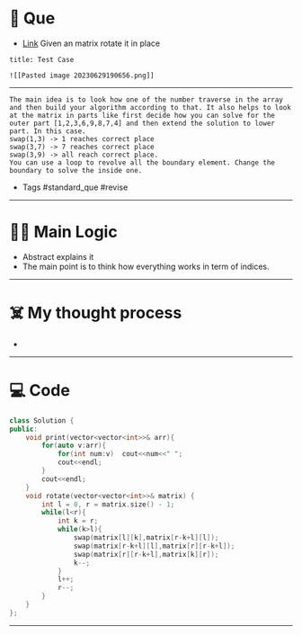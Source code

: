# 🧩 Que
- [Link](https://leetcode.com/problems/rotate-image/)
Given an matrix rotate it in place
```ad-question
title: Test Case

![[Pasted image 20230629190656.png]]
```

---
```ad-abstract
The main idea is to look how one of the number traverse in the array and then build your algorithm according to that. It also helps to look at the matrix in parts like first decide how you can solve for the outer part [1,2,3,6,9,8,7,4] and then extend the solution to lower part. In this case.
swap(1,3) -> 1 reaches correct place
swap(3,7) -> 7 reaches correct place
swap(3,9) -> all reach correct place.
You can use a loop to revolve all the boundary element. Change the boundary to solve the inside one.
```

- Tags #standard_que #revise 
--- 
# 🕵️‍♂️ Main Logic
- Abstract explains it
- The main point is to think how everything works in term of indices.

---
# ☠️ My thought process
- 
---

# 💻 Code
```c++
class Solution {
public:
    void print(vector<vector<int>>& arr){
        for(auto v:arr){
            for(int num:v)  cout<<num<<" ";
            cout<<endl;
        }
        cout<<endl;
    }
    void rotate(vector<vector<int>>& matrix) {
        int l = 0, r = matrix.size() - 1;
        while(l<r){
            int k = r;
            while(k>l){
                swap(matrix[l][k],matrix[r-k+l][l]);
                swap(matrix[r-k+l][l],matrix[r][r-k+l]);
                swap(matrix[r][r-k+l],matrix[k][r]);
                k--;
            }
            l++;
            r--;
        }
    }
};
```
---
